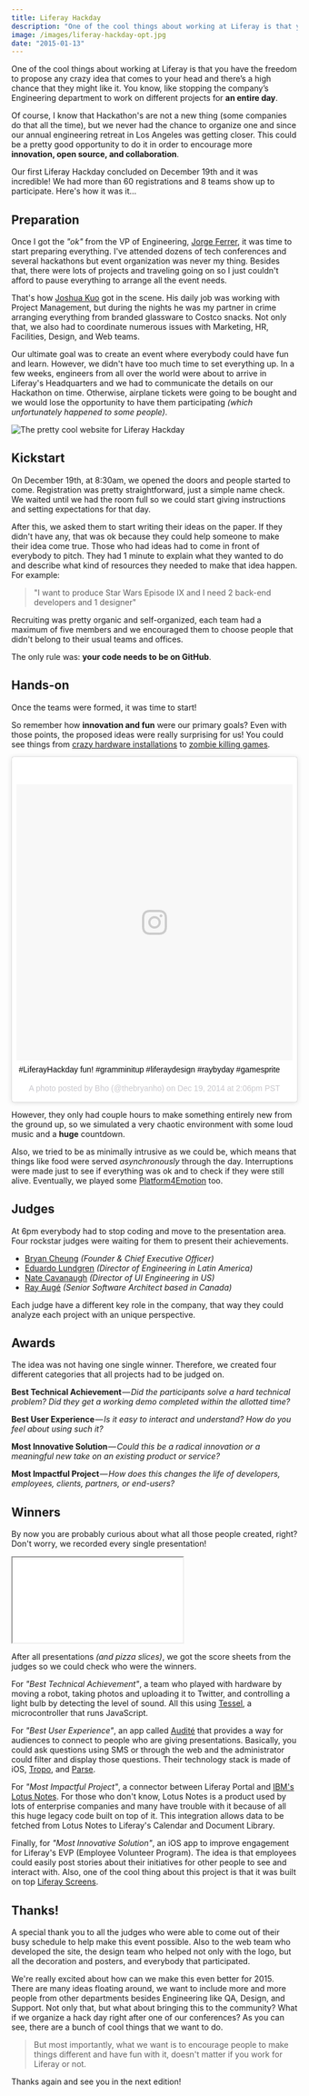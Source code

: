 ```yaml
---
title: Liferay Hackday
description: "One of the cool things about working at Liferay is that you have the freedom to propose any crazy idea that comes to your head and there’s a high chance that they might like it. You know, like stopping the company’s Engineering department to work on different projects for an entire day."
image: /images/liferay-hackday-opt.jpg
date: "2015-01-13"
---
```


One of the cool things about working at Liferay is that you have the freedom to propose any crazy idea that comes to your head and there’s a high chance that they might like it. You know, like stopping the company’s Engineering department to work on different projects for **an entire day**.

Of course, I know that Hackathon's are not a new thing (some companies do that all the time), but we never had the chance to organize one and since our annual engineering retreat in Los Angeles was getting closer. This could be a pretty good opportunity to do it in order to encourage more **innovation, open source, and collaboration**.

Our first Liferay Hackday concluded on December 19th and it was incredible! We had more than 60 registrations and 8 teams show up to participate. Here's how it was it…

## Preparation

Once I got the _"ok"_ from the VP of Engineering, [Jorge Ferrer](https://twitter.com/jorgeferrer), it was time to start preparing everything. I've attended dozens of tech conferences and several hackathons but event organization was never my thing. Besides that, there were lots of projects and traveling going on so I just couldn't afford to pause everything to arrange all the event needs.

That's how [Joshua Kuo](https://www.liferay.com/web/joshua.kuo/profile) got in the scene. His daily job was working with Project Management, but during the nights he was my partner in crime arranging everything from branded glassware to Costco snacks. Not only that, we also had to coordinate numerous issues with Marketing, HR, Facilities, Design, and Web teams.

Our ultimate goal was to create an event where everybody could have fun and learn. However, we didn't have too much time to set everything up. In a few weeks, engineers from all over the world were about to arrive in Liferay's Headquarters and we had to communicate the details on our Hackathon on time. Otherwise, airplane tickets were going to be bought and we would lose the opportunity to have them participating _(which unfortunately happened to some people)_.

![The pretty cool website for Liferay Hackday](https://d262ilb51hltx0.cloudfront.net/max/1600/1*bjlCNMlIT4_soYSkPF0E5w.png)

## Kickstart

On December 19th, at 8:30am, we opened the doors and people started to come. Registration was pretty straightforward, just a simple name check. We waited until we had the room full so we could start giving instructions and setting expectations for that day.

After this, we asked them to start writing their ideas on the paper. If they didn't have any, that was ok because they could help someone to make their idea come true. Those who had ideas had to come in front of everybody to pitch. They had 1 minute to explain what they wanted to do and describe what kind of resources they needed to make that idea happen. For example:

> "I want to produce Star Wars Episode IX and I need 2 back-end developers and 1 designer"

Recruiting was pretty organic and self-organized, each team had a maximum of five members and we encouraged them to choose people that didn't belong to their usual teams and offices.

The only rule was: **your code needs to be on GitHub**.

## Hands-on

Once the teams were formed, it was time to start!

So remember how **innovation and fun** were our primary goals? Even with those points, the proposed ideas were really surprising for us! You could see things from [crazy hardware installations](https://twitter.com/mdelapenya/status/546053939871748097) to [zombie killing games](http://mthadley.github.io/lzs/).

<blockquote class="instagram-media" data-instgrm-captioned data-instgrm-version="7" style=" background:#FFF; border:0; border-radius:3px; box-shadow:0 0 1px 0 rgba(0,0,0,0.5),0 1px 10px 0 rgba(0,0,0,0.15); margin: 1px; max-width:658px; padding:0; width:99.375%; width:-webkit-calc(100% - 2px); width:calc(100% - 2px);"><div style="padding:8px;"> <div style=" background:#F8F8F8; line-height:0; margin-top:40px; padding:50% 0; text-align:center; width:100%;"> <div style=" background:url(data:image/png;base64,iVBORw0KGgoAAAANSUhEUgAAACwAAAAsCAMAAAApWqozAAAABGdBTUEAALGPC/xhBQAAAAFzUkdCAK7OHOkAAAAMUExURczMzPf399fX1+bm5mzY9AMAAADiSURBVDjLvZXbEsMgCES5/P8/t9FuRVCRmU73JWlzosgSIIZURCjo/ad+EQJJB4Hv8BFt+IDpQoCx1wjOSBFhh2XssxEIYn3ulI/6MNReE07UIWJEv8UEOWDS88LY97kqyTliJKKtuYBbruAyVh5wOHiXmpi5we58Ek028czwyuQdLKPG1Bkb4NnM+VeAnfHqn1k4+GPT6uGQcvu2h2OVuIf/gWUFyy8OWEpdyZSa3aVCqpVoVvzZZ2VTnn2wU8qzVjDDetO90GSy9mVLqtgYSy231MxrY6I2gGqjrTY0L8fxCxfCBbhWrsYYAAAAAElFTkSuQmCC); display:block; height:44px; margin:0 auto -44px; position:relative; top:-22px; width:44px;"></div></div> <p style=" margin:8px 0 0 0; padding:0 4px;"> <a href="https://www.instagram.com/p/wzfB4Qv9ZI/" style=" color:#000; font-family:Arial,sans-serif; font-size:14px; font-style:normal; font-weight:normal; line-height:17px; text-decoration:none; word-wrap:break-word;" target="_blank">#LiferayHackday fun! #gramminitup #liferaydesign #raybyday #gamesprite</a></p> <p style=" color:#c9c8cd; font-family:Arial,sans-serif; font-size:14px; line-height:17px; margin-bottom:0; margin-top:8px; overflow:hidden; padding:8px 0 7px; text-align:center; text-overflow:ellipsis; white-space:nowrap;">A photo posted by Bho (@thebryanho) on <time style=" font-family:Arial,sans-serif; font-size:14px; line-height:17px;" datetime="2014-12-19T22:06:21+00:00">Dec 19, 2014 at 2:06pm PST</time></p></div></blockquote>
<script async defer src="//platform.instagram.com/en_US/embeds.js"></script>

However, they only had couple hours to make something entirely new from the ground up, so we simulated a very chaotic environment with some loud music and a **huge** countdown.

Also, we tried to be as minimally intrusive as we could be, which means that things like food were served _asynchronously_ through the day. Interruptions were made just to see if everything was ok and to check if they were still alive. Eventually, we played some [Platform4Emotion](https://soundcloud.com/james-falkner-1/liferay-platform4emotion-hackday-2014) too.

## Judges

At 6pm everybody had to stop coding and move to the presentation area. Four rockstar judges were waiting for them to present their achievements.

- [Bryan Cheung](https://twitter.com/bryan_) _(Founder & Chief Executive Officer)_
- [Eduardo Lundgren](https://twitter.com/eduardolundgren) _(Director of Engineering in Latin America)_
- [Nate Cavanaugh](https://twitter.com/natecavanaugh) _(Director of UI Engineering in US)_
- [Ray Augé](https://twitter.com/rotty3000) _(Senior Software Architect based in Canada)_

Each judge have a different key role in the company, that way they could analyze each project with an unique perspective.

## Awards

The idea was not having one single winner. Therefore, we created four different categories that all projects had to be judged on.

**Best Technical Achievement** — *Did the participants solve a hard technical problem? Did they get a working demo completed within the allotted time?*

**Best User Experience** — *Is it easy to interact and understand? How do you feel about using such it?*

**Most Innovative Solution** — *Could this be a radical innovation or a meaningful new take on an existing product or service?*

**Most Impactful Project** — *How does this changes the life of developers, employees, clients, partners, or end-users?*

## Winners

By now you are probably curious about what all those people created, right? Don't worry, we recorded every single presentation!

<div class="iframe-wrap">
  <iframe src="//www.youtube.com/embed/videoseries?list=PLKb_gn-WO_KrEGD3j40tvjEQqhwh5QA6t">
  </iframe>
</div>

After all presentations _(and pizza slices)_, we got the score sheets from the judges so we could check who were the winners.

For _"Best Technical Achievement"_, a team who played with hardware by moving a robot, taking photos and uploading it to Twitter, and controlling a light bulb by detecting the level of sound. All this using [Tessel](https://tessel.io/), a microcontroller that runs JavaScript.

For _"Best User Experience"_, an app called [Audité](http://audite.parseapp.com/) that provides a way for audiences to connect to people who are giving presentations. Basically, you could ask questions using SMS or through the web and the administrator could filter and display those questions. Their technology stack is made of iOS, [Tropo](https://www.tropo.com/), and [Parse](https://parse.com/).

For _"Most Impactful Project"_, a connector between Liferay Portal and [IBM's Lotus Notes](http://www-03.ibm.com/software/products/en/ibmnotes). For those who don't know, Lotus Notes is a product used by lots of enterprise companies and many have trouble with it because of all this huge legacy code built on top of it. This integration allows data to be fetched from Lotus Notes to Liferay's Calendar and Document Library.

Finally, for _"Most Innovative Solution"_, an iOS app to improve engagement for Liferay's EVP (Employee Volunteer Program). The idea is that employees could easily post stories about their initiatives for other people to see and interact with. Also, one of the cool thing about this project is that it was built on top [Liferay Screens](https://www.liferay.com/community/liferay-projects/liferay-screens/overview).

## Thanks!

A special thank you to all the judges who were able to come out of their busy schedule to help make this event possible. Also to the web team who developed the site, the design team who helped not only with the logo, but all the decoration and posters, and everybody that participated.

We're really excited about how can we make this even better for 2015. There are many ideas floating around, we want to include more and more people from other departments besides Engineering like QA, Design, and Support. Not only that, but what about bringing this to the community? What if we organize a hack day right after one of our conferences? As you can see, there are a bunch of cool things that we want to do.

> But most importantly, what we want is to encourage people to make things different and have fun with it, doesn't matter if you work for Liferay or not.

Thanks again and see you in the next edition!
